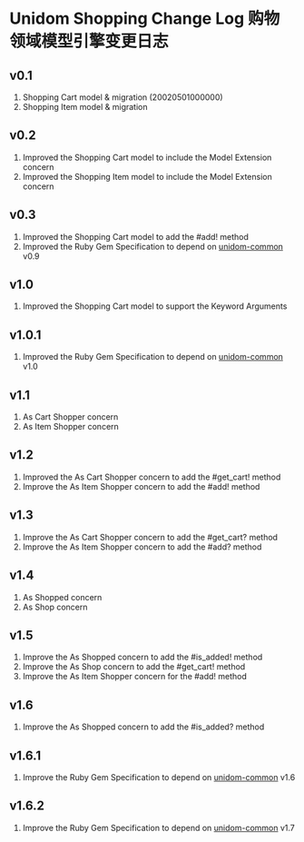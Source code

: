 # Unidom Shopping Change Log 购物领域模型引擎变更日志

## v0.1
1. Shopping Cart model & migration (20020501000000)
2. Shopping Item model & migration

## v0.2
1. Improved the Shopping Cart model to include the Model Extension concern
2. Improved the Shopping Item model to include the Model Extension concern

## v0.3
1. Improved the Shopping Cart model to add the #add! method
2. Improved the Ruby Gem Specification to depend on [unidom-common](https://github.com/topbitdu/unidom-common) v0.9

## v1.0
1. Improved the Shopping Cart model to support the Keyword Arguments

## v1.0.1
1. Improved the Ruby Gem Specification to depend on [unidom-common](https://github.com/topbitdu/unidom-common) v1.0

## v1.1
1. As Cart Shopper concern
2. As Item Shopper concern

## v1.2
1. Improved the As Cart Shopper concern to add the #get_cart! method
2. Improve the As Item Shopper concern to add the #add! method

## v1.3
1. Improve the As Cart Shopper concern to add the #get_cart? method
2. Improve the As Item Shopper concern to add the #add? method

## v1.4
1. As Shopped concern
2. As Shop concern

## v1.5
1. Improve the As Shopped concern to add the #is_added! method
2. Improve the As Shop concern to add the #get_cart! method
3. Improve the As Item Shopper concern for the #add! method

## v1.6
1. Improve the As Shopped concern to add the #is_added? method

## v1.6.1
1. Improve the Ruby Gem Specification to depend on [unidom-common](https://github.com/topbitdu/unidom-common) v1.6

## v1.6.2
1. Improve the Ruby Gem Specification to depend on [unidom-common](https://github.com/topbitdu/unidom-common) v1.7
